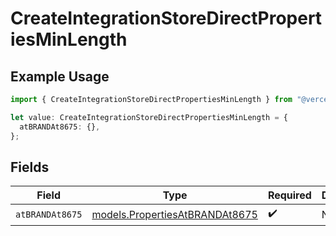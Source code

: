 # CreateIntegrationStoreDirectPropertiesMinLength

## Example Usage

```typescript
import { CreateIntegrationStoreDirectPropertiesMinLength } from "@vercel/sdk/models/createintegrationstoredirectop.js";

let value: CreateIntegrationStoreDirectPropertiesMinLength = {
  atBRANDAt8675: {},
};
```

## Fields

| Field                                                                  | Type                                                                   | Required                                                               | Description                                                            |
| ---------------------------------------------------------------------- | ---------------------------------------------------------------------- | ---------------------------------------------------------------------- | ---------------------------------------------------------------------- |
| `atBRANDAt8675`                                                        | [models.PropertiesAtBRANDAt8675](../models/propertiesatbrandat8675.md) | :heavy_check_mark:                                                     | N/A                                                                    |